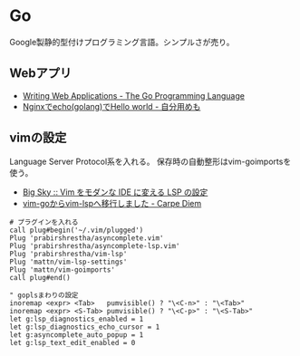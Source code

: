 # Go

Google製静的型付けプログラミング言語。シンプルさが売り。

## Webアプリ
- [Writing Web Applications - The Go Programming Language](https://golang.org/doc/articles/wiki/)
- [Nginxでecho(golang)でHello world - 自分用めも](https://belhb.hateblo.jp/entry/2019/01/08/192010)

## vimの設定
Language Server Protocol系を入れる。
保存時の自動整形はvim-goimportsを使う。

- [Big Sky :: Vim をモダンな IDE に変える LSP の設定](https://mattn.kaoriya.net/software/vim/20200106103137.htm)
- [vim-goからvim-lspへ移行しました - Carpe Diem](https://christina04.hatenablog.com/entry/migrate-from-vim-go-to-vim-lsp)

```vim
# プラグインを入れる
call plug#begin('~/.vim/plugged')
Plug 'prabirshrestha/asyncomplete.vim'
Plug 'prabirshrestha/asyncomplete-lsp.vim'
Plug 'prabirshrestha/vim-lsp'
Plug 'mattn/vim-lsp-settings'
Plug 'mattn/vim-goimports'
call plug#end()

" goplsまわりの設定
inoremap <expr> <Tab>   pumvisible() ? "\<C-n>" : "\<Tab>"
inoremap <expr> <S-Tab> pumvisible() ? "\<C-p>" : "\<S-Tab>"
let g:lsp_diagnostics_enabled = 1
let g:lsp_diagnostics_echo_cursor = 1
let g:asyncomplete_auto_popup = 1
let g:lsp_text_edit_enabled = 0 
```
